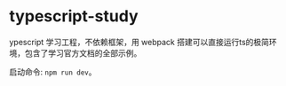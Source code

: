 # typescript-study

ypescript 学习工程，不依赖框架，用 webpack 搭建可以直接运行ts的极简环境，包含了学习官方文档的全部示例。

启动命令: `npm run dev`。
